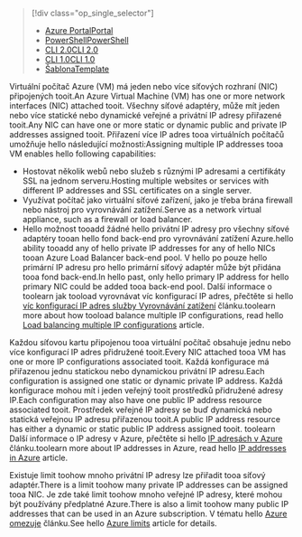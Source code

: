 > [!div class="op_single_selector"]
> * [<span data-ttu-id="b5fd6-101">Azure Portal</span><span class="sxs-lookup"><span data-stu-id="b5fd6-101">Portal</span></span>](../articles/virtual-network/virtual-network-multiple-ip-addresses-portal.md)
> * [<span data-ttu-id="b5fd6-102">PowerShell</span><span class="sxs-lookup"><span data-stu-id="b5fd6-102">PowerShell</span></span>](../articles/virtual-network/virtual-network-multiple-ip-addresses-powershell.md)
> * [<span data-ttu-id="b5fd6-103">CLI 2.0</span><span class="sxs-lookup"><span data-stu-id="b5fd6-103">CLI 2.0</span></span>](../articles/virtual-network/virtual-network-multiple-ip-addresses-cli.md)
> * [<span data-ttu-id="b5fd6-104">CLI 1.0</span><span class="sxs-lookup"><span data-stu-id="b5fd6-104">CLI 1.0</span></span>](../articles/virtual-network/virtual-network-multiple-ip-addresses-cli-nodejs.md)
> * [<span data-ttu-id="b5fd6-105">Šablona</span><span class="sxs-lookup"><span data-stu-id="b5fd6-105">Template</span></span>](../articles/virtual-network/virtual-network-multiple-ip-addresses-template.md)
>

<span data-ttu-id="b5fd6-106">Virtuální počítač Azure (VM) má jeden nebo více síťových rozhraní (NIC) připojených tooit.</span><span class="sxs-lookup"><span data-stu-id="b5fd6-106">An Azure Virtual Machine (VM) has one or more network interfaces (NIC) attached tooit.</span></span> <span data-ttu-id="b5fd6-107">Všechny síťové adaptéry, může mít jeden nebo více statické nebo dynamické veřejné a privátní IP adresy přiřazené tooit.</span><span class="sxs-lookup"><span data-stu-id="b5fd6-107">Any NIC can have one or more static or dynamic public and private IP addresses assigned tooit.</span></span> <span data-ttu-id="b5fd6-108">Přiřazení více IP adres tooa virtuálních počítačů umožňuje hello následující možnosti:</span><span class="sxs-lookup"><span data-stu-id="b5fd6-108">Assigning multiple IP addresses tooa VM enables hello following capabilities:</span></span>

* <span data-ttu-id="b5fd6-109">Hostovat několik webů nebo služeb s různými IP adresami a certifikáty SSL na jednom serveru.</span><span class="sxs-lookup"><span data-stu-id="b5fd6-109">Hosting multiple websites or services with different IP addresses and SSL certificates on a single server.</span></span>
* <span data-ttu-id="b5fd6-110">Využívat počítač jako virtuální síťové zařízení, jako je třeba brána firewall nebo nástroj pro vyrovnávání zatížení.</span><span class="sxs-lookup"><span data-stu-id="b5fd6-110">Serve as a network virtual appliance, such as a firewall or load balancer.</span></span>
* <span data-ttu-id="b5fd6-111">Hello možnost tooadd žádné hello privátní IP adresy pro všechny síťové adaptéry tooan hello fond back-end pro vyrovnávání zatížení Azure.</span><span class="sxs-lookup"><span data-stu-id="b5fd6-111">hello ability tooadd any of hello private IP addresses for any of hello NICs tooan Azure Load Balancer back-end pool.</span></span> <span data-ttu-id="b5fd6-112">V hello po pouze hello primární IP adresu pro hello primární síťový adaptér může být přidána tooa fond back-end.</span><span class="sxs-lookup"><span data-stu-id="b5fd6-112">In hello past, only hello primary IP address for hello primary NIC could be added tooa back-end pool.</span></span> <span data-ttu-id="b5fd6-113">Další informace o toolearn jak tooload vyrovnávat víc konfigurací IP adres, přečtěte si hello [víc konfigurací IP adres služby Vyrovnávání zatížení](../articles/load-balancer/load-balancer-multiple-ip.md?toc=%2fazure%2fvirtual-network%2ftoc.json) článku.</span><span class="sxs-lookup"><span data-stu-id="b5fd6-113">toolearn more about how tooload balance multiple IP configurations, read hello [Load balancing multiple IP configurations](../articles/load-balancer/load-balancer-multiple-ip.md?toc=%2fazure%2fvirtual-network%2ftoc.json) article.</span></span>

<span data-ttu-id="b5fd6-114">Každou síťovou kartu připojenou tooa virtuální počítač obsahuje jednu nebo více konfigurací IP adres přidružené tooit.</span><span class="sxs-lookup"><span data-stu-id="b5fd6-114">Every NIC attached tooa VM has one or more IP configurations associated tooit.</span></span> <span data-ttu-id="b5fd6-115">Každá konfigurace má přiřazenou jednu statickou nebo dynamickou privátní IP adresu.</span><span class="sxs-lookup"><span data-stu-id="b5fd6-115">Each configuration is assigned one static or dynamic private IP address.</span></span> <span data-ttu-id="b5fd6-116">Každá konfigurace mohou mít i jeden veřejný tooit prostředků přidružené adresy IP.</span><span class="sxs-lookup"><span data-stu-id="b5fd6-116">Each configuration may also have one public IP address resource associated tooit.</span></span> <span data-ttu-id="b5fd6-117">Prostředek veřejné IP adresy se buď dynamická nebo statická veřejnou IP adresu přiřazenou tooit.</span><span class="sxs-lookup"><span data-stu-id="b5fd6-117">A public IP address resource has either a dynamic or static public IP address assigned tooit.</span></span> <span data-ttu-id="b5fd6-118">toolearn Další informace o IP adresy v Azure, přečtěte si hello [IP adresách v Azure](../articles/virtual-network/virtual-network-ip-addresses-overview-arm.md) článku.</span><span class="sxs-lookup"><span data-stu-id="b5fd6-118">toolearn more about IP addresses in Azure, read hello [IP addresses in Azure](../articles/virtual-network/virtual-network-ip-addresses-overview-arm.md) article.</span></span> 

<span data-ttu-id="b5fd6-119">Existuje limit toohow mnoho privátní IP adresy lze přiřadit tooa síťový adaptér.</span><span class="sxs-lookup"><span data-stu-id="b5fd6-119">There is a limit toohow many private IP addresses can be assigned tooa NIC.</span></span> <span data-ttu-id="b5fd6-120">Je zde také limit toohow mnoho veřejné IP adresy, které mohou být používány předplatné Azure.</span><span class="sxs-lookup"><span data-stu-id="b5fd6-120">There is also a limit toohow many public IP addresses that can be used in an Azure subscription.</span></span> <span data-ttu-id="b5fd6-121">V tématu hello [Azure omezuje](../articles/azure-subscription-service-limits.md?toc=%2fazure%2fvirtual-network%2ftoc.json#azure-resource-manager-virtual-networking-limits) článku.</span><span class="sxs-lookup"><span data-stu-id="b5fd6-121">See hello [Azure limits](../articles/azure-subscription-service-limits.md?toc=%2fazure%2fvirtual-network%2ftoc.json#azure-resource-manager-virtual-networking-limits) article for details.</span></span>
